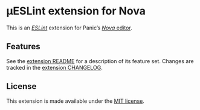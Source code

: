 # µESLint extension for Nova

This is an [_ESLint_](https://eslint.org) extension for Panic’s [_Nova_ editor](https://nova.app).

## Features

See the [extension README](https://github.com/kopischke/microESLint.nova/blob/main/µESLint.novaextension/README.md) for a description of its feature set. Changes are tracked in the [extension CHANGELOG](https://github.com/kopischke/JXA.nova/blob/main/JXA.novaextension/CHANGELOG.md).

## License

This extension is made available under the [MIT license](https://github.com/kopischke/microESLint.nova/blob/main/µESLint.novaextension/LICENSE.md).
